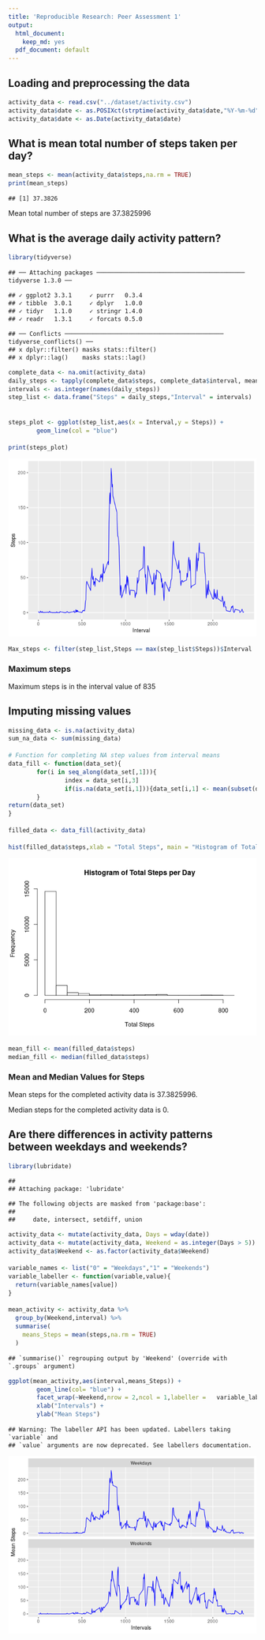 ```yaml
---
title: 'Reproducible Research: Peer Assessment 1'
output:
  html_document:
    keep_md: yes
  pdf_document: default
---
```



## Loading and preprocessing the data

```r
activity_data <- read.csv("../dataset/activity.csv")
activity_data$date <- as.POSIXct(strptime(activity_data$date,"%Y-%m-%d"))
activity_data$date <- as.Date(activity_data$date)
```


## What is mean total number of steps taken per day?

```r
mean_steps <- mean(activity_data$steps,na.rm = TRUE)
print(mean_steps)
```

```
## [1] 37.3826
```

Mean total number of steps are 37.3825996

## What is the average daily activity pattern?

```r
library(tidyverse)
```

```
## ── Attaching packages ────────────────────────────────────────── tidyverse 1.3.0 ──
```

```
## ✓ ggplot2 3.3.1     ✓ purrr   0.3.4
## ✓ tibble  3.0.1     ✓ dplyr   1.0.0
## ✓ tidyr   1.1.0     ✓ stringr 1.4.0
## ✓ readr   1.3.1     ✓ forcats 0.5.0
```

```
## ── Conflicts ───────────────────────────────────────────── tidyverse_conflicts() ──
## x dplyr::filter() masks stats::filter()
## x dplyr::lag()    masks stats::lag()
```

```r
complete_data <- na.omit(activity_data)
daily_steps <- tapply(complete_data$steps, complete_data$interval, mean)
intervals <- as.integer(names(daily_steps))
step_list <- data.frame("Steps" = daily_steps,"Interval" = intervals) 


steps_plot <- ggplot(step_list,aes(x = Interval,y = Steps)) +
        geom_line(col = "blue") 

print(steps_plot)
```

![](PA1_template_files/figure-html/activity_pattern-1.png)<!-- -->

```r
Max_steps <- filter(step_list,Steps == max(step_list$Steps))$Interval
```

### Maximum steps
Maximum steps is in the interval value of 835

## Imputing missing values


```r
missing_data <- is.na(activity_data)
sum_na_data <- sum(missing_data)

# Function for completing NA step values from interval means
data_fill <- function(data_set){
        for(i in seq_along(data_set[,1])){
                index = data_set[i,3]
                if(is.na(data_set[i,1])){data_set[i,1] <- mean(subset(data_set,interval==index)$steps,na.rm = TRUE)}
        }
return(data_set)
}

filled_data <- data_fill(activity_data)

hist(filled_data$steps,xlab = "Total Steps", main = "Histogram of Total Steps per Day")
```

![](PA1_template_files/figure-html/unnamed-chunk-1-1.png)<!-- -->

```r
mean_fill <- mean(filled_data$steps)
median_fill <- median(filled_data$steps)
```

### Mean and Median Values for Steps
Mean steps for the completed activity data is 37.3825996.

Median steps for the completed activity data is 0.



## Are there differences in activity patterns between weekdays and weekends?


```r
library(lubridate)
```

```
## 
## Attaching package: 'lubridate'
```

```
## The following objects are masked from 'package:base':
## 
##     date, intersect, setdiff, union
```

```r
activity_data <- mutate(activity_data, Days = wday(date))
activity_data <- mutate(activity_data, Weekend = as.integer(Days > 5))
activity_data$Weekend <- as.factor(activity_data$Weekend)

variable_names <- list("0" = "Weekdays","1" = "Weekends")
variable_labeller <- function(variable,value){
  return(variable_names[value])
}

mean_activity <- activity_data %>%
  group_by(Weekend,interval) %>%
  summarise(
    means_Steps = mean(steps,na.rm = TRUE)
  )
```

```
## `summarise()` regrouping output by 'Weekend' (override with `.groups` argument)
```

```r
ggplot(mean_activity,aes(interval,means_Steps)) +
        geom_line(col= "blue") +
        facet_wrap(~Weekend,nrow = 2,ncol = 1,labeller =   variable_labeller) +
        xlab("Intervals") + 
        ylab("Mean Steps")
```

```
## Warning: The labeller API has been updated. Labellers taking `variable` and
## `value` arguments are now deprecated. See labellers documentation.
```

![](PA1_template_files/figure-html/unnamed-chunk-2-1.png)<!-- -->


